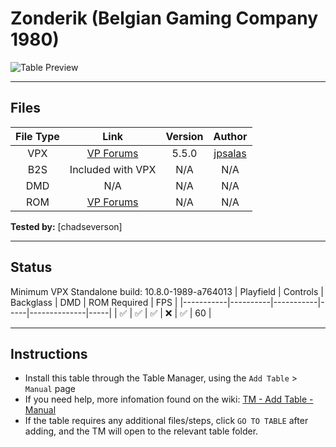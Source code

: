 # Zonderik (Belgian Gaming Company 1980) 

![Table Preview](../../images/vpx-zonderik.jpg)

---

## Files
| File Type | Link | Version | Author |
|:---------:|:----:|:-------:|:------:|
| VPX | [VP Forums](https://www.vpforums.org/index.php?app=downloads&showfile=16943) | 5.5.0 | [jpsalas](https://www.vpforums.org/index.php?showuser=277) |
| B2S | Included with VPX | N/A | N/A |
| DMD | N/A | N/A | N/A |
| ROM | [VP Forums](https://www.vpforums.org/index.php?app=downloads&showfile=742) | N/A | N/A |

**Tested by:** [chadseverson]

---

## Status 
Minimum VPX Standalone build: 10.8.0-1989-a764013
| Playfield | Controls | Backglass | DMD | ROM Required | FPS | 
|-----------|----------|-----------|-----|--------------|-----|
| :white_check_mark: | :white_check_mark: | :white_check_mark: | :x: | :white_check_mark: | 60 |

---

## Instructions

- Install this table through the Table Manager, using the `Add Table` > `Manual` page
- If you need help, more infomation found on the wiki: [TM - Add Table - Manual](https://github.com/LegendsUnchained/vpx-standalone-alp4k/wiki/%5B04%5D-%F0%9F%A7%A1-TM-%E2%80%90-Other-Features#add-table---manual)
- If the table requires any additional files/steps, click `GO TO TABLE` after adding, and the TM will open to the relevant table folder.

